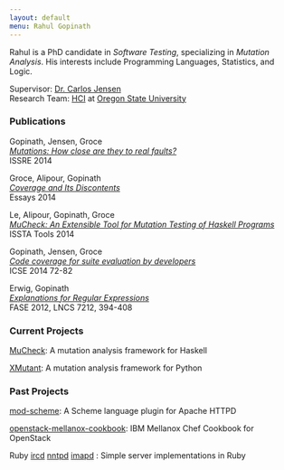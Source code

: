 ```yaml
---
layout: default
menu: Rahul Gopinath
---
```

<link rel="icon" type="image/x-icon" href="/favicon.ico">

Rahul is a PhD candidate in <i>Software Testing</i>, specializing in <i>Mutation Analysis</i>. His interests include Programming Languages, Statistics, and Logic.

Supervisor: [Dr. Carlos Jensen](http://eecs.oregonstate.edu/people/jensen-carlos)<br/>
Research Team: [HCI](http://research.engr.oregonstate.edu/hci/) at [Oregon State University](http://oregonstate.edu/)<br/>


<h3> Publications </h3>


Gopinath, Jensen, Groce<br/>
[_Mutations: How close are they to real faults?_ ](publications#gopinath-jensen-groce-mutations-how-close-are-they-to-real-faults-issre-2014)<br/>
ISSRE 2014

Groce, Alipour, Gopinath<br/>
[_Coverage and Its Discontents_ ](publications#groce-alipour-gopinath-coverage-and-its-discontents-essays-2014)<br/>
Essays 2014

Le, Alipour, Gopinath, Groce<br/>
[_MuCheck: An Extensible Tool for Mutation Testing of Haskell Programs_ ](publications#le-alipour-gopinath-groce-mucheck--an-extensible-tool-for-mutation-testing-of-haskell-programs-issta-tools-2014)<br/>
ISSTA Tools 2014

Gopinath, Jensen, Groce<br/>
[ _Code coverage for suite evaluation by developers_ ](publications#gopinath-jensen-groce-code-coverage-for-suite-evaluation-by-developers-icse-2014-72-82-2014)<br/>
ICSE 2014 72-82

Erwig, Gopinath<br/>
[_Explanations for Regular Expressions_](publications#erwig-gopinath-explanations-for-regular-expressions-fase12-lncs-7212-394-408-2012)<br/>
FASE 2012, LNCS 7212, 394-408


<h3> Current Projects </h3>

[MuCheck](https://hackage.haskell.org/package/MuCheck): A mutation analysis framework for Haskell

[XMutant](https://github.com/vrthra/xmutant.py): A mutation analysis framework for Python

<h3> Past Projects </h3>

[mod-scheme](https://github.com/vrthra/mod-scheme): A Scheme language plugin for Apache HTTPD

[openstack-mellanox-cookbook](https://github.com/osuosl-cookbooks/cookbook-openstack-mellanox): IBM Mellanox Chef Cookbook for OpenStack

Ruby [ircd](https://github.com/vrthra/ruby-ircd) [nntpd](https://github.com/vrthra/ruby-nntpd) [imapd](https://github.com/vrthra/ruby-imapd) : Simple server implementations in Ruby 
